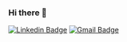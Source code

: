 ### Hi there 👋
[![Linkedin Badge](https://img.shields.io/badge/in-Linkedin-blue)](https://www.linkedin.com/in/hiagosantos/)
[![Gmail Badge](https://img.shields.io/badge/-hiago.dev@gmail.com-c14438?style=flat-square&logo=Gmail&logoColor=white&link=mailto:hiago.dev@gmail.com)](mailto:hiago.dev@gmail.com)
<!--
**hiago-buzz/hiago-buzz** is a ✨ _special_ ✨ repository because its `README.md` (this file) appears on your GitHub profile.

Here are some ideas to get you started:

- 🔭 I’m currently working on Js and PHP projects.
- 🌱 I’m currently learning Java and Spring Boot

